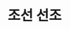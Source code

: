 ---
layout: hubs
key: Q484359
title: 조선 선조
name: 조선 선조
image: 
description: 조선의 14대 임금
score: 0.00020582861525274626
degree: 13
---